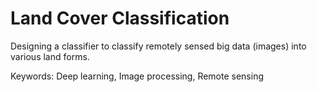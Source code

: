 # Land Cover Classification
Designing a classifier to classify remotely sensed big data (images) into various land forms.

Keywords: Deep learning, Image processing, Remote sensing
